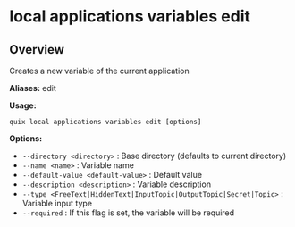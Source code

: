 # local applications variables edit

## Overview

Creates a new variable of the current application

**Aliases:** edit

**Usage:**

```
quix local applications variables edit [options]
```

**Options:**

- `--directory <directory>` : Base directory (defaults to current directory)
- `--name <name>` : Variable name
- `--default-value <default-value>` : Default value
- `--description <description>` : Variable description
- `--type <FreeText|HiddenText|InputTopic|OutputTopic|Secret|Topic>` : Variable input type
- `--required` : If this flag is set, the variable will be required

